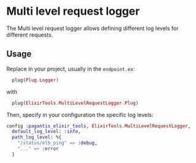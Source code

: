 # Multi level request logger

The Multi level request logger allows defining different log levels for different requests.

## Usage

Replace in your project, usually in the `endpoint.ex`:

```elixir
  plug(Plug.Logger)
```

with

```elixir
  plug(ElixirTools.MultiLevelRequestLogger.Plug)
```

Then, specify in your configuration the specific log levels:

```elixir
config :pagantis_elixir_tools, ElixirTools.MultiLevelRequestLogger,
  default_log_level: :info,
  path_log_level: %{
    "/status/elb_ping" => :debug,
    "..." => :error
  }
```
